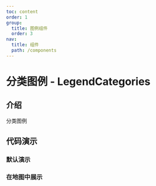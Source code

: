 ```yaml
---
toc: content
order: 1
group:
  title: 图例组件
  order: 3
nav:
  title: 组件
  path: /components
---
```


# 分类图例 - LegendCategories

## 介绍

分类图例

## 代码演示

### 默认演示

<code src="./demos/default.tsx" compact defaultShowCode></code>

### 在地图中展示

<code src="./demos/map-default.tsx" compact defaultShowCode></code>

<API></API>
